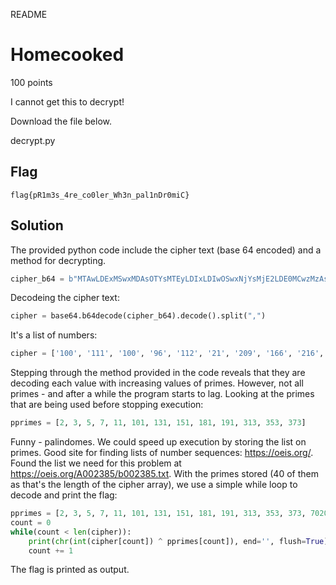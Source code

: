 README

# Homecooked
100 points

I cannot get this to decrypt!

Download the file below.

decrypt.py

## Flag
```shell
flag{pR1m3s_4re_co0ler_Wh3n_pal1nDr0miC}
```

## Solution
The provided python code include the cipher text (base 64 encoded) and a method for decrypting.
```python
cipher_b64 = b"MTAwLDExMSwxMDAsOTYsMTEyLDIxLDIwOSwxNjYsMjE2LDE0MCwzMzAsMzE4LDMyMSw3MDIyMSw3MDQxNCw3MDU0NCw3MTQxNCw3MTgxMCw3MjIxMSw3MjgyNyw3MzAwMCw3MzMxOSw3MzcyMiw3NDA4OCw3NDY0Myw3NTU0MiwxMDAyOTAzLDEwMDgwOTQsMTAyMjA4OSwxMDI4MTA0LDEwMzUzMzcsMTA0MzQ0OCwxMDU1NTg3LDEwNjI1NDEsMTA2NTcxNSwxMDc0NzQ5LDEwODI4NDQsMTA4NTY5NiwxMDkyOTY2LDEwOTQwMDA="
```

Decodeing the cipher text:
```python
cipher = base64.b64decode(cipher_b64).decode().split(",")
```

It's a  list of numbers:
```python
cipher = ['100', '111', '100', '96', '112', '21', '209', '166', '216', '140', '330', '318', '321', '70221', '70414', '70544', '71414', '71810', '72211', '72827', '73000', '73319', '73722', '74088', '74643', '75542', '1002903', '1008094', '1022089', '1028104', '1035337', '1043448', '1055587', '1062541', '1065715', '1074749', '1082844', '1085696', '1092966', '1094000']
```

Stepping through the method provided in the code reveals that they are decoding each value with increasing values of primes. However, not all primes - and after a while the program starts to lag. Looking at the primes that are being used before stopping execution:
```python
pprimes = [2, 3, 5, 7, 11, 101, 131, 151, 181, 191, 313, 353, 373]
```

Funny - palindomes. We could speed up execution by storing the list on primes. Good site for finding lists of number sequences: https://oeis.org/. Found the list we need for this problem at https://oeis.org/A002385/b002385.txt. With the primes stored (40 of them as that's the length of the cipher array), we use a simple while loop to decode and print the flag:
```python
pprimes = [2, 3, 5, 7, 11, 101, 131, 151, 181, 191, 313, 353, 373, 70207, 70507, 70607, 71317, 71917, 72227, 72727, 73037, 73237, 73637, 74047, 74747, 75557, 1003001, 1008001, 1022201, 1028201, 1035301, 1043401, 1055501, 1062601, 1065601, 1074701, 1082801, 1085801, 1092901, 1093901, 1114111, 1117111, 1120211]
count = 0
while(count < len(cipher)):
    print(chr(int(cipher[count]) ^ pprimes[count]), end='', flush=True)
    count += 1
```
The flag is printed as output.


